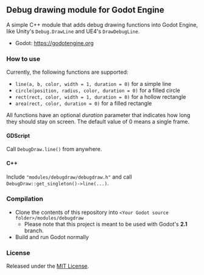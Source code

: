 ## Debug drawing module for Godot Engine

A simple C++ module that adds debug drawing functions into Godot Engine, like Unity's `Debug.DrawLine` and UE4's `DrawDebugLine`.

- Godot: https://godotengine.org

### How to use

Currently, the following functions are supported:

- `line(a, b, color, width = 1, duration = 0)` for a simple line
- `circle(position, radius, color, duration = 0)` for a filled circle
- `rect(rect, color, width = 1, duration = 0)` for a hollow rectangle
- `area(rect, color, duration = 0)` for a filled rectangle

All functions have an optional *duration* parameter that indicates how long they should stay on screen. The default value of 0 means a single frame.

#### GDScript

Call `DebugDraw.line()` from anywhere.

#### C++

Include `"modules/debugdraw/debugdraw.h"` and call `DebugDraw::get_singleton()->line(...)`.

### Compilation

- Clone the contents of this repository into `<Your Godot source folder>/modules/debugdraw`
  - Please note that this project is meant to be used with Godot's **2.1** branch.
- Build and run Godot normally

### License

Released under the [MIT License](LICENSE).
